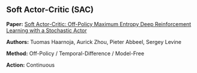 ## Soft Actor-Critic (SAC)

**Paper:** [Soft Actor-Critic: Off-Policy Maximum Entropy Deep Reinforcement Learning with a Stochastic Actor](https://arxiv.org/abs/1801.01290)

**Authors:** Tuomas Haarnoja, Aurick Zhou, Pieter Abbeel, Sergey Levine

**Method:** Off-Policy / Temporal-Difference / Model-Free

**Action:** Continuous